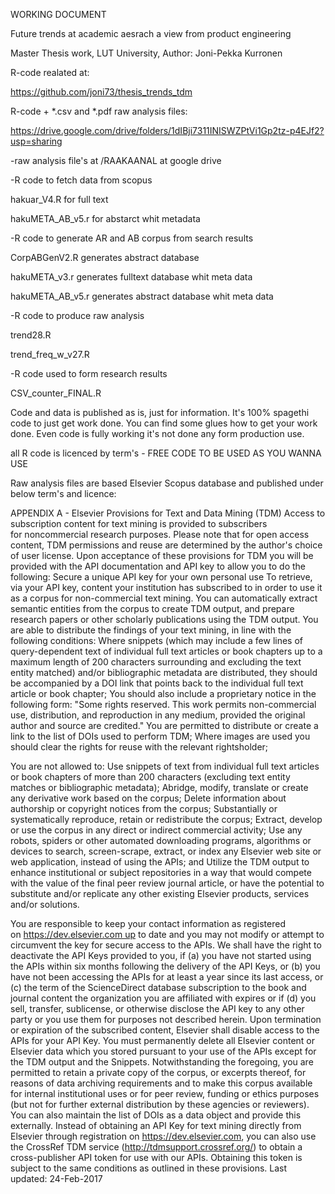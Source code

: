WORKING DOCUMENT

Future trends at academic aesrach
a view from product engineering

Master Thesis work, LUT University, Author: Joni-Pekka Kurronen
 
R-code realated at: <p>
	https://github.com/joni73/thesis_trends_tdm <p>
R-code + *.csv and *.pdf raw analysis files: <p>
        https://drive.google.com/drive/folders/1dIBji7311INISWZPtVi1Gp2tz-p4EJf2?usp=sharing <p>
        
<p>
<p>

 -raw analysis file's at /RAAKAANAL at google drive <p>
 -R code to fetch data from scopus <p>
 	hakuar_V4.R for full text <p>
 	hakuMETA_AB_v5.r for abstarct whit metadata <p>
 -R code to generate AR and AB corpus from search results <p>
        CorpABGenV2.R generates abstract database <p>
        hakuMETA_v3.r generates fulltext database whit meta data <p>
        hakuMETA_AB_v5.r generates abstract database whit meta data <p>
 -R code to produce raw analysis<p>
        trend28.R <p>
        trend_freq_w_v27.R <p>
 -R code used to form research results<p>
        CSV_counter_FINAL.R <P>
        
 Code and data is published as is, just for information.
 It's 100% spagethi code to just get work done.
 You can find some glues how to get your work done. Even code
 is fully working it's not done any form production use.
 
 all R code is licenced by term's - FREE CODE TO BE USED AS YOU WANNA USE
 
 Raw analysis files are based Elsevier Scopus database and
 published under below term's and licence:
 
 
APPENDIX A - Elsevier Provisions for Text and Data Mining (TDM)
Access to subscription content for text mining is provided to subscribers for noncommercial research purposes. Please note that for open access content, TDM permissions and reuse are determined by the author's choice of user license. Upon acceptance of these provisions for TDM you will be provided with the API documentation and API key to allow you to do the following:
Secure a unique API key for your own personal use
To retrieve, via your API key, content your institution has subscribed to in order to use it as a corpus for non-commercial text mining.
You can automatically extract semantic entities from the corpus to create TDM output, and prepare research papers or other scholarly publications using the TDM output.
You are able to distribute the findings of your text mining, in line with the following conditions:
Where snippets (which may include a few lines of query-dependent text of individual full text articles or book chapters up to a maximum length of 200 characters surrounding and excluding the text entity matched) and/or bibliographic metadata are distributed, they should be accompanied by a DOI link that points back to the individual full text article or book chapter;
You should also include a proprietary notice in the following form: "Some rights reserved. This work permits non-commercial use, distribution, and reproduction in any medium, provided the original author and source are credited."
You are permitted to distribute or create a link to the list of DOIs used to perform TDM;
Where images are used you should clear the rights for reuse with the relevant rightsholder;

You are not allowed to:
Use snippets of text from individual full text articles or book chapters of more than 200 characters (excluding text entity matches or bibliographic metadata);
Abridge, modify, translate or create any derivative work based on the corpus;
Delete information about authorship or copyright notices from the corpus;
Substantially or systematically reproduce, retain or redistribute the corpus;
Extract, develop or use the corpus in any direct or indirect commercial activity;
Use any robots, spiders or other automated downloading programs, algorithms or devices to search, screen-scrape, extract, or index any Elsevier web site or web application, instead of using the APIs; and
Utilize the TDM output to enhance institutional or subject repositories in a way that would compete with the value of the final peer review journal article, or have the potential to substitute and/or replicate any other existing Elsevier products, services and/or solutions.


You are responsible to keep your contact information as registered on https://dev.elsevier.com up to date and you may not modify or attempt to circumvent the key for secure access to the APIs. We shall have the right to deactivate the API Keys provided to you, if (a) you have not started using the APIs within six months following the delivery of the API Keys, or (b) you have not been accessing the APIs for at least a year since its last access, or (c) the term of the ScienceDirect database subscription to the book and journal content the organization you are affiliated with expires or if (d) you sell, transfer, sublicense, or otherwise disclose the API key to any other party or you use them for purposes not described herein.
Upon termination or expiration of the subscribed content, Elsevier shall disable access to the APIs for your API Key. You must permanently delete all Elsevier content or Elsevier data which you stored pursuant to your use of the APIs except for the TDM output and the Snippets. Notwithstanding the foregoing, you are permitted to retain a private copy of the corpus, or excerpts thereof, for reasons of data archiving requirements and to make this corpus available for internal institutional uses or for peer review, funding or ethics purposes (but not for further external distribution by these agencies or reviewers). You can also maintain the list of DOIs as a data object and provide this externally. Instead of obtaining an API Key for text mining directly from Elsevier through registration on https://dev.elsevier.com, you can also use the CrossRef TDM service (http://tdmsupport.crossref.org/) to obtain a cross-publisher API token for use with our APIs. Obtaining this token is subject to the same conditions as outlined in these provisions.
Last updated: 24-Feb-2017

